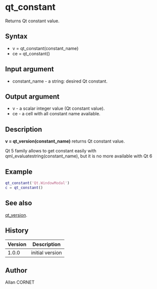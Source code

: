 # qt_constant

Returns Qt constant value.

## Syntax

- v = qt_constant(constant_name)
- ce = qt_constant()

## Input argument

- constant_name - a string: desired Qt constant.

## Output argument

- v - a scalar integer value (Qt constant value).
- ce - a cell with all constant name available.

## Description

  <p><b>v = qt_version(constant_name)</b> returns Qt constant value.</p>
  <p>Qt 5 family allows to get constant easily with qml_evaluatestring(constant_name), but it is no more available with Qt 6</p>

## Example

```matlab
qt_constant('Qt.WindowModal')
c = qt_constant()
```

## See also

[qt_version](qt_version.md).

## History

| Version | Description     |
| ------- | --------------- |
| 1.0.0   | initial version |

## Author

Allan CORNET
